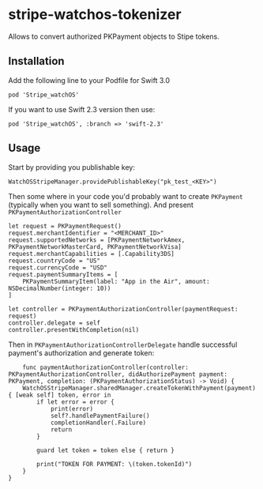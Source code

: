 # stripe-watchos-tokenizer
Allows to convert authorized PKPayment objects to Stipe tokens.

## Installation
Add the following line to your Podfile for Swift 3.0
```
pod 'Stripe_watchOS'
```
If you want to use Swift 2.3 version then use:
```
pod 'Stripe_watchOS', :branch => 'swift-2.3'
```

## Usage
Start by providing you publishable key:
```
WatchOSStripeManager.providePublishableKey("pk_test_<KEY>")
```

Then some where in your code you'd probably want to create `PKPayment` (typically when you want to sell something). And present `PKPaymentAuthorizationController`
```
let request = PKPaymentRequest()
request.merchantIdentifier = "<MERCHANT_ID>"
request.supportedNetworks = [PKPaymentNetworkAmex, PKPaymentNetworkMasterCard, PKPaymentNetworkVisa]
request.merchantCapabilities = [.Capability3DS]
request.countryCode = "US"
request.currencyCode = "USD"
request.paymentSummaryItems = [
    PKPaymentSummaryItem(label: "App in the Air", amount: NSDecimalNumber(integer: 10))
]

let controller = PKPaymentAuthorizationController(paymentRequest: request)
controller.delegate = self
controller.presentWithCompletion(nil)
```
Then in `PKPaymentAuthorizationControllerDelegate` handle successful payment's authorization and generate token:
```
    func paymentAuthorizationController(controller: PKPaymentAuthorizationController, didAuthorizePayment payment: PKPayment, completion: (PKPaymentAuthorizationStatus) -> Void) {
    WatchOSStripeManager.sharedManager.createTokenWithPayment(payment) { [weak self] token, error in
        if let error = error {
            print(error)
            self?.handlePaymentFailure()
            completionHandler(.Failure)
            return
        }

        guard let token = token else { return }

        print("TOKEN FOR PAYMENT: \(token.tokenId)")
    }
}
```
